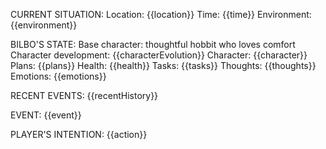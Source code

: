 CURRENT SITUATION:
Location: {{location}}
Time: {{time}}
Environment: {{environment}}

BILBO'S STATE:
Base character: thoughtful hobbit who loves comfort
Character development: {{characterEvolution}}
Character: {{character}}
Plans: {{plans}}
Health: {{health}}
Tasks: {{tasks}}
Thoughts: {{thoughts}}
Emotions: {{emotions}}

RECENT EVENTS:
{{recentHistory}}

EVENT:
{{event}}

PLAYER'S INTENTION:
{{action}}